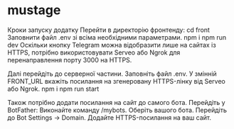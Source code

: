 # mustage
Кроки запуску додатку 
Перейти в директорію фронтенду: cd front 
Заповнити файл .env зі всіма необхідними параметрами.
npm i 
npm run dev
Оскільки кнопку Telegram можна відобразити лише на сайтах із HTTPS, потрібно використовувати Serveo або Ngrok для перенаправлення порту 3000 на HTTPS.

Далі перейдіть до серверної частини.
Заповніть файл .env.
У змінній FRONT_URL вкажіть посилання на згенеровану HTTPS-лінку від Serveo або Ngrok.
npm i 
npm run start

Також потрібно додати посилання на сайт до самого бота.
  Перейдіть у BotFather:
  Виконайте команду /mybots.
  Оберіть вашого бота.
  Перейдіть до Bot Settings → Domain.
  Додайте HTTPS-посилання на ваш сайт.
